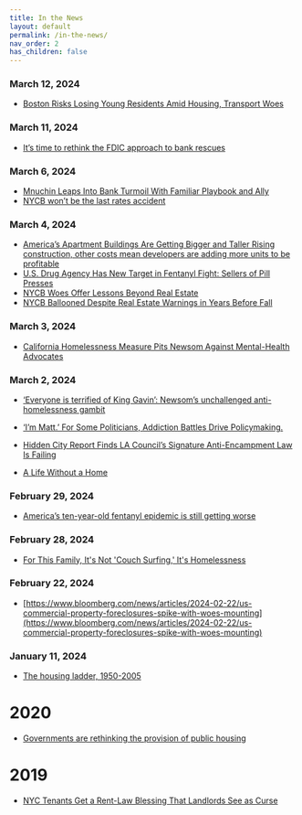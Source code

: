 ```yaml
---
title: In the News
layout: default
permalink: /in-the-news/
nav_order: 2
has_children: false
---
```


### **March 12, 2024**
- [Boston Risks Losing Young Residents Amid Housing, Transport Woes](https://www.bloomberg.com/news/articles/2024-03-12/boston-risks-losing-young-residents-amid-housing-transport-woes?cmpid=BBD031224_CITYLAB&utm_medium=email&utm_source=newsletter&utm_term=240312&utm_campaign=citylabdaily)

### **March 11, 2024**
- [It’s time to rethink the FDIC approach to bank rescues](https://www.ft.com/content/e1ce2ba6-89e3-4132-8061-02120cf8165d)

### **March 6, 2024**
- [Mnuchin Leaps Into Bank Turmoil With Familiar Playbook and Ally](https://www.bloomberg.com/news/articles/2024-03-07/mnuchin-leaps-into-bank-turmoil-with-familiar-playbook-and-ally?srnd=homepage-americas)
- [NYCB won’t be the last rates accident](https://www.ft.com/content/00a0ed91-13bd-40b5-81e1-e852d6b2e4ce)

### **March 4, 2024**
- [America’s Apartment Buildings Are Getting Bigger and Taller
Rising construction, other costs mean developers are adding more units to be profitable](https://www.wsj.com/real-estate/americas-apartment-buildings-are-getting-bigger-and-taller-e0d67136?mod=hp_lead_pos10)
- [U.S. Drug Agency Has New Target in Fentanyl Fight: Sellers of Pill Presses](https://www.wsj.com/business/logistics/u-s-drug-agency-has-new-target-in-fentanyl-fight-sellers-of-pill-presses-5fc943d6?mod=panda_wsj_author_alert)
- [NYCB Woes Offer Lessons Beyond Real Estate](https://www.bloomberg.com/opinion/articles/2024-03-04/nycb-woes-offer-lessons-beyond-office-and-apartment-loans?srnd=homepage-americas)
- [NYCB Ballooned Despite Real Estate Warnings in Years Before Fall](https://www.bloomberg.com/news/articles/2024-03-05/nycb-stock-dive-bank-ballooned-despite-real-estate-market-warnings?srnd=homepage-americas)

### **March 3, 2024**

- [California Homelessness Measure Pits Newsom Against Mental-Health Advocates](https://www.wsj.com/politics/elections/california-homelessness-ballot-measure-prop-1-f883e74a?mod=hp_lead_pos6)

### **March 2, 2024**
- [‘Everyone is terrified of King Gavin’: Newsom’s unchallenged anti-homelessness gambit](https://www.politico.com/news/2024/03/02/prop-1-ballot-measure-mental-health-battle-00144530)
- [‘I’m Matt.’ For Some Politicians, Addiction Battles Drive Policymaking.](https://www.nytimes.com/2024/03/02/us/drug-addiction-san-francisco.html)

- [Hidden City Report Finds LA Council’s Signature Anti-Encampment Law Is Failing](https://laist.com/news/housing-homelessness/los-angeles-homeless-enforcement-report-on-4118)

- [A Life Without a Home](https://www.nytimes.com/interactive/2024/02/21/opinion/homelessness-crisis-america-stories.html?smid=nytcore-ios-share&referringSource=articleShare&sgrp=c-cb)

### **February 29, 2024**
- [America’s ten-year-old fentanyl epidemic is still getting worse](https://www.economist.com/briefing/2024/02/29/americas-ten-year-old-fentanyl-epidemic-is-still-getting-worse#:~:text=The%20figure%20for%202022%20was,double%20the%20figure%20of%202019.)

### **February 28, 2024**

- [For This Family, It's Not 'Couch Surfing,' It's Homelessness](https://www.nytimes.com/2024/02/28/opinion/homelessness-definitions.html)

### **February 22, 2024**
- [https://www.bloomberg.com/news/articles/2024-02-22/us-commercial-property-foreclosures-spike-with-woes-mounting](https://www.bloomberg.com/news/articles/2024-02-22/us-commercial-property-foreclosures-spike-with-woes-mounting)

### **January 11, 2024**

- [The housing ladder, 1950-2005](https://www.economist.com/britain/2024/01/11/the-housing-ladder-1950-2005)


# **2020**

- [Governments are rethinking the provision of public housing](https://www.economist.com/special-report/2020/01/16/governments-are-rethinking-the-provision-of-public-housing?utm_medium=cpc.adword.pd&utm_source=google&ppccampaignID=17210591673&ppcadID=&utm_campaign=a.22brand_pmax&utm_content=conversion.direct-response.anonymous&gad_source=1&gclid=CjwKCAiA_5WvBhBAEiwAZtCU75nCwPIg76Vy91F9oY9Jo9uQxVqIlmlNqlZbcEkRdQcRO33ZDQBnbxoCRVoQAvD_BwE&gclsrc=aw.ds)

# **2019**

- [NYC Tenants Get a Rent-Law Blessing That Landlords See as Curse](https://www.bloomberg.com/news/articles/2019-06-12/nyc-tenants-get-a-rent-law-blessing-that-landlords-see-as-curse)